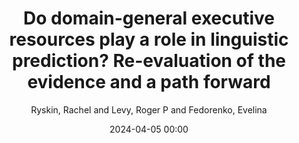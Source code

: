 ---
title: Do domain-general executive resources play a role in linguistic prediction? Re-evaluation of the evidence and a path forward
author: Ryskin, Rachel and Levy, Roger P and Fedorenko, Evelina
journal: Neuropsychologia
year: 2020
date: 2024-04-05 00:00
tags: ['executive functions','prediction','language experience']
link: https://doi.org/10.1016/j.neuropsychologia.2019.107258
star: ['prediction and domain general']
---